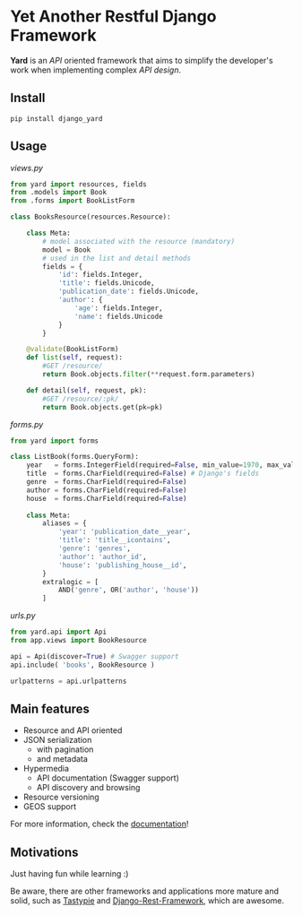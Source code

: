 # Yet Another Restful Django Framework

**Yard** is an *API* oriented framework that aims to simplify the developer's work when implementing complex *API design*.


## Install

    pip install django_yard


## Usage

*views.py*

```python
from yard import resources, fields
from .models import Book
from .forms import BookListForm

class BooksResource(resources.Resource):

    class Meta:
        # model associated with the resource (mandatory)
        model = Book
        # used in the list and detail methods
        fields = {
            'id': fields.Integer, 
            'title': fields.Unicode, 
            'publication_date': fields.Unicode, 
            'author': {
                'age': fields.Integer,
                'name': fields.Unicode
            }        
        }

    @validate(BookListForm)
    def list(self, request):
        #GET /resource/
        return Book.objects.filter(**request.form.parameters)

    def detail(self, request, pk):
        #GET /resource/:pk/
        return Book.objects.get(pk=pk)
```

*forms.py*

```python
from yard import forms

class ListBook(forms.QueryForm):
    year   = forms.IntegerField(required=False, min_value=1970, max_value=2012)
    title  = forms.CharField(required=False) # Django's fields
    genre  = forms.CharField(required=False)
    author = forms.CharField(required=False)
    house  = forms.CharField(required=False)
    
    class Meta:
        aliases = {
            'year': 'publication_date__year',
            'title': 'title__icontains',
            'genre': 'genres',
            'author': 'author_id',
            'house': 'publishing_house__id',
        }
        extralogic = [
            AND('genre', OR('author', 'house'))   
        ]
```

*urls.py*

```python
from yard.api import Api
from app.views import BookResource

api = Api(discover=True) # Swagger support
api.include( 'books', BookResource )

urlpatterns = api.urlpatterns
```

    
    
## Main features

- Resource and API oriented 
- JSON serialization
    - with pagination
    - and metadata
- Hypermedia
    - API documentation (Swagger support)
    - API discovery and browsing
- Resource versioning
- GEOS support

For more information, check the [documentation](docs/index.md)!


## Motivations

Just having fun while learning :)

Be aware, there are other frameworks and applications more mature and solid, such as [Tastypie](http://django-tastypie.readthedocs.org/en/latest/) and [Django-Rest-Framework](http://django-rest-framework.org/), which are awesome.

